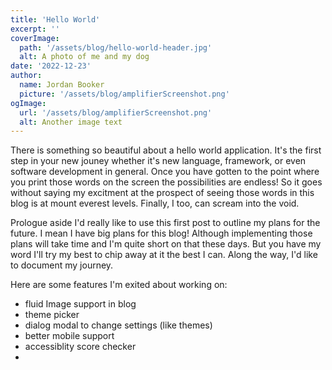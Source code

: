 ```yaml
---
title: 'Hello World'
excerpt: ''
coverImage:
  path: '/assets/blog/hello-world-header.jpg'
  alt: A photo of me and my dog
date: '2022-12-23'
author:
  name: Jordan Booker
  picture: '/assets/blog/amplifierScreenshot.png'
ogImage:
  url: '/assets/blog/amplifierScreenshot.png'
  alt: Another image text
---
```


There is something so beautiful about a hello world application. It's the first step in your new jouney whether it's new language, framework, or even software development in general. Once you have gotten to the point where you print those words on the screen the possibilities are endless! So it goes without saying my excitment at the prospect of seeing those words in this blog is at mount everest levels. Finally, I too, can scream into the void. 

Prologue aside I'd really like to use this first post to outline my plans for the future. I mean I have big plans for this blog! Although implementing those plans will take time and I'm quite short on that these days. But you have my word I'll try my best to chip away at it the best I can. Along the way, I'd like to document my journey. 

Here are some features I'm exited about working on:
- fluid Image support in blog
- theme picker
- dialog modal to change settings (like themes)
- better mobile support
- accessiblity score checker
- 
